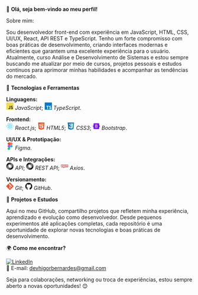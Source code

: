 👋 **Olá, seja bem-vindo ao meu perfil!**

Sobre mim:

Sou desenvolvedor front-end com experiência em JavaScript, HTML, CSS, UI/UX, React, API REST e TypeScript. Tenho um forte compromisso com boas práticas de desenvolvimento, criando interfaces modernas e eficientes que garantem uma excelente experiência para o usuário.
Atualmente, curso Análise e Desenvolvimento de Sistemas e estou sempre buscando me atualizar por meio de cursos, projetos pessoais e estudos contínuos para aprimorar minhas habilidades e acompanhar as tendências do mercado.

🚀 **Tecnologias e Ferramentas**

**Linguagens:**  
<img src="https://raw.githubusercontent.com/devicons/devicon/master/icons/javascript/javascript-original.svg" width="20"/> *JavaScript*; <img src="https://raw.githubusercontent.com/devicons/devicon/master/icons/typescript/typescript-original.svg" width="20"/> *TypeScript*.

**Frontend:**  
<img src="https://raw.githubusercontent.com/devicons/devicon/master/icons/react/react-original.svg" width="20"/> *React.js*; <img src="https://raw.githubusercontent.com/devicons/devicon/master/icons/html5/html5-original.svg" width="20"/> *HTML5*; <img src="https://raw.githubusercontent.com/devicons/devicon/master/icons/css3/css3-original.svg" width="20"/> *CSS3*; <img src="https://raw.githubusercontent.com/devicons/devicon/master/icons/bootstrap/bootstrap-original.svg" width="20"/> *Bootstrap*.

**UI/UX & Prototipação:**  
<img src="https://raw.githubusercontent.com/devicons/devicon/master/icons/figma/figma-original.svg" width="20"/> *Figma*.

**APIs e Integrações:**  
<img src="https://raw.githubusercontent.com/devicons/devicon/master/icons/json/json-original.svg" width="20"/> *API*; <img src="https://raw.githubusercontent.com/devicons/devicon/master/icons/json/json-original.svg" width="20"/> *REST API*; <img src="https://raw.githubusercontent.com/devicons/devicon/master/icons/npm/npm-original-wordmark.svg" width="20"/> *Axios*.

**Versionamento:**  
<img src="https://raw.githubusercontent.com/devicons/devicon/master/icons/git/git-original.svg" width="20"/> *Git*; <img src="https://raw.githubusercontent.com/devicons/devicon/master/icons/github/github-original.svg" width="20"/> *GitHub*.


📌 **Projetos e Estudos**

Aqui no meu GitHub, compartilho projetos que refletem minha experiência, aprendizado e evolução como desenvolvedor. Desde pequenos experimentos até aplicações completas, cada repositório é uma oportunidade de explorar novas tecnologias e boas práticas de desenvolvimento.

🌍 **Como me encontrar?**
 
[![LinkedIn](https://img.shields.io/badge/LinkedIn-0077B5?style=for-the-badge&logo=linkedin&logoColor=white)](https://www.linkedin.com/in/higor-bernardes-6a41b0230/)<br>
📧 E-mail: devhigorbernardes@gmail.com


Seja para colaborações, networking ou troca de experiências, estou sempre aberto a novas oportunidades! 😊

